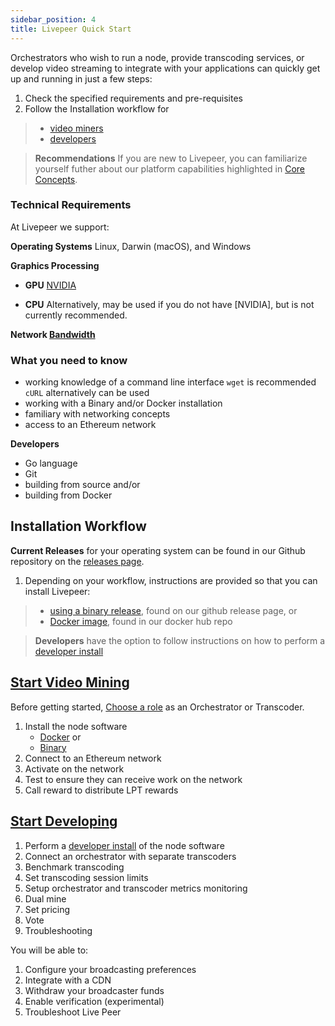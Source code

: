 ```yaml
---
sidebar_position: 4
title: Livepeer Quick Start
---
```


Orchestrators who wish to run a node, provide transcoding services, or develop video streaming to integrate with your applications can quickly get up and running in just a few steps:

1. Check the specified requirements and pre-requisites  
2. Follow the Installation workflow for 
> - [video miners](/livepeer-quick-start/#start-video-mining)
> - [developers](/livepeer-quick-start/#start-developing)

>**Recommendations** If you are new to Livepeer, you can familiarize yourself futher about our platform capabilities highlighted in [Core Concepts](/core-concepts/core-concepts.md). 

### Technical Requirements

At Livepeer we support:

**Operating Systems** Linux, Darwin (macOS), and Windows

**Graphics Processing**
- **GPU** [NVIDIA](/reference-information/video-mining-references/gpu-support)

- **CPU** Alternatively, may be used if you do not have [NVIDIA], but is not currently recommended.

**Network [Bandwidth](/reference-information/video-mining-references/bandwidth)**


### What you need to know
- working knowledge of a command line interface
		 `wget` is recommended
		 `cURL` alternatively can be used
- working with a Binary and/or Docker installation
- familiary with networking concepts
- access to an Ethereum network	

**Developers**
- Go language
- Git
- building from source and/or
- building from Docker	

## Installation Workflow

**Current Releases** for your operating system can be found in our Github repository on the [releases page](https://github.com/livepeer/go-livepeer/releases).

1. Depending on your workflow, instructions are provided so that you can install Livepeer:
> * [using a binary release](/livepeer-quick-start/install-binary-release), found on our github release page, or
> * [Docker image](/livepeer-quick-start/install-docker), found in our docker hub repo

> **Developers** have the option to follow instructions on how to perform a [developer install](/livepeer-quick-start/developing-quick-start/installing-for-development)


## [Start Video Mining](/livepeer-quick-start/video-mining-quick-start/)

Before getting started, [Choose a role](/livepeer-quick-start/video-mining-quick-start/choosing-a-role) as an Orchestrator or Transcoder.

1. Install the node software
	- [Docker](/livepeer-quick-start/install-docker) or 
	- [Binary](/livepeer-quick-start/install-binary-release)
2. Connect to an Ethereum network
3. Activate on the network
4. Test to ensure they can receive work on the network
5. Call reward to distribute LPT rewards


## [Start Developing](/livepeer-quick-start/#start-developing)

1. Perform a [developer install](/livepeer-quick-start/develop-quick-start/install-development) of the node software 
2. Connect an orchestrator with separate transcoders
3. Benchmark transcoding
4. Set transcoding session limits
5. Setup orchestrator and transcoder metrics monitoring
6. Dual mine
7. Set pricing
8. Vote
9. Troubleshooting


You will be able to:
1. Configure your broadcasting preferences
2. Integrate with a CDN
3. Withdraw your broadcaster funds
4. Enable verification (experimental)
5. Troubleshoot Live Peer

